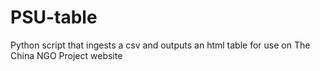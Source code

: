 # PSU-table
Python script that ingests a csv and outputs an html table for use on The China NGO Project website
